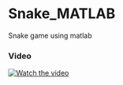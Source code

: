 # Snake_MATLAB
Snake game using matlab
### Video
[![Watch the video](https://9to5mac.com/wp-content/uploads/sites/6/2017/08/youtube_logo_dark.jpg)](https://www.youtube.com/watch?v=UjMDuplSdn8)
